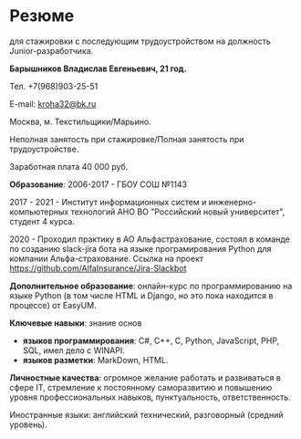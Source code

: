 # Резюме
для стажировки с последующим трудоустройством на должность Junior-разработчика.

<b>Барышников Владислав Евгеньевич, 21 год.</b>

Тел. +7(968)903-25-51

E-mail: kroha32@bk.ru

Москва, м. Текстильщики/Марьино.

Неполная занятость при стажировке/Полная занятость при трудоустройстве.

Заработная плата 40 000 руб.

<b>Образование</b>: 2006-2017 - ГБОУ СОШ №1143

2017 - 2021 - Институт информационных систем и инженерно-компьютерных технологий АНО ВО "Российский новый университет", студент 4 курса.

2020 - Проходил практику в АО Альфастрахование, состоял в команде по созданию slack-jira бота на языке програмирования Python для компании Альфа-страхование. Ссылка на проект https://github.com/AlfaInsurance/Jira-Slackbot

<b>Дополнительное образование</b>: онлайн-курс по программированию на языке Python (в том числе HTML и Django, но это пока находится в процессе) от EasyUM.

<b>Ключевые навыки</b>: знание основ
* <b>языков программирования</b>: C#, С++, C, Python, JavaScript, PHP, SQL, имел дело с WINAPI.
* <b>языков разметки</b>: MarkDown, HTML.

<b>Личностные качества</b>: огромное желание работать и развиваться в сфере IT, стремление к постоянному саморазвитию и повышению уровня профессиональных навыков, пунктуальность, ответственность.

Иностранные языки: английский технический, разговорный (средний уровень).
